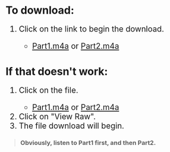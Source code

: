 # To download:

<ol style="font-size: 1.5em;">
  <li>Click on the link to begin the download.</li>
  <ul>
    <li>
    <a href="https://github.com/Danebrouwer97/ISM354Master/blob/master/Project%20Recording/Part1.m4a?raw=true">Part1.m4a</a> or 
    <a href="https://github.com/Danebrouwer97/ISM354Master/blob/master/Project%20Recording/Part2.m4a?raw=true">Part2.m4a</a>
    </li>
  </ul>
</ol>

# If that doesn't work:
<ol style="font-size: 1.5em;">
  <li>Click on the file.</li>
    <ul>
    <li>
    <a href="https://github.com/Danebrouwer97/ISM354Master/blob/master/Project%20Recording/Part1.m4a">Part1.m4a</a> or 
    <a href="https://github.com/Danebrouwer97/ISM354Master/blob/master/Project%20Recording/Part2.m4a">Part2.m4a</a>
    </li>
    </ul>
  <li>Click on "View Raw".</li>
  <li>The file download will begin.</li>
</ol>

> ### Obviously, listen to Part1 first, and then Part2.
